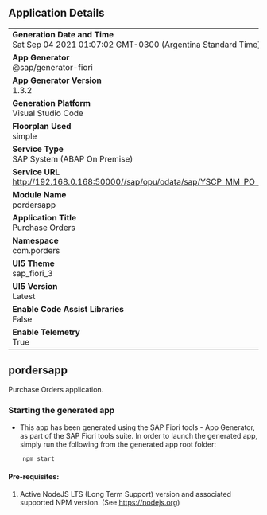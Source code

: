 ## Application Details
|               |
| ------------- |
|**Generation Date and Time**<br>Sat Sep 04 2021 01:07:02 GMT-0300 (Argentina Standard Time)|
|**App Generator**<br>@sap/generator-fiori|
|**App Generator Version**<br>1.3.2|
|**Generation Platform**<br>Visual Studio Code|
|**Floorplan Used**<br>simple|
|**Service Type**<br>SAP System (ABAP On Premise)|
|**Service URL**<br>http://192.168.0.168:50000//sap/opu/odata/sap/YSCP_MM_PO_SRV
|**Module Name**<br>pordersapp|
|**Application Title**<br>Purchase Orders|
|**Namespace**<br>com.porders|
|**UI5 Theme**<br>sap_fiori_3|
|**UI5 Version**<br>Latest|
|**Enable Code Assist Libraries**<br>False|
|**Enable Telemetry**<br>True|

## pordersapp

Purchase Orders application.

### Starting the generated app

-   This app has been generated using the SAP Fiori tools - App Generator, as part of the SAP Fiori tools suite.  In order to launch the generated app, simply run the following from the generated app root folder:

```
    npm start
```

#### Pre-requisites:

1. Active NodeJS LTS (Long Term Support) version and associated supported NPM version.  (See https://nodejs.org)


